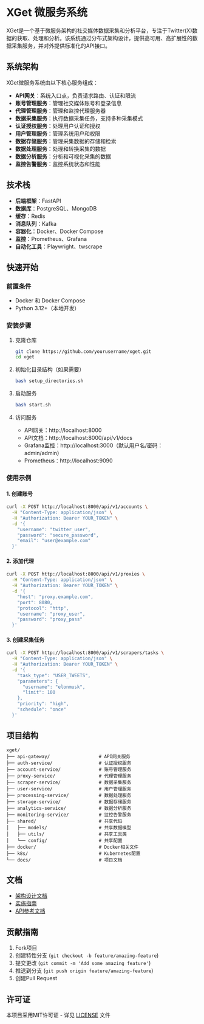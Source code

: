 # XGet 微服务系统

XGet是一个基于微服务架构的社交媒体数据采集和分析平台，专注于Twitter(X)数据的获取、处理和分析。该系统通过分布式架构设计，提供高可用、高扩展性的数据采集服务，并对外提供标准化的API接口。

## 系统架构

XGet微服务系统由以下核心服务组成：

- **API网关**：系统入口点，负责请求路由、认证和限流
- **账号管理服务**：管理社交媒体账号和登录信息
- **代理管理服务**：管理和监控代理服务器
- **数据采集服务**：执行数据采集任务，支持多种采集模式
- **认证授权服务**：处理用户认证和授权
- **用户管理服务**：管理系统用户和权限
- **数据存储服务**：管理采集数据的存储和检索
- **数据处理服务**：处理和转换采集的数据
- **数据分析服务**：分析和可视化采集的数据
- **监控告警服务**：监控系统状态和性能

## 技术栈

- **后端框架**：FastAPI
- **数据库**：PostgreSQL、MongoDB
- **缓存**：Redis
- **消息队列**：Kafka
- **容器化**：Docker、Docker Compose
- **监控**：Prometheus、Grafana
- **自动化工具**：Playwright、twscrape

## 快速开始

### 前置条件

- Docker 和 Docker Compose
- Python 3.12+（本地开发）

### 安装步骤

1. 克隆仓库
   ```bash
   git clone https://github.com/yourusername/xget.git
   cd xget
   ```

2. 初始化目录结构（如果需要）
   ```bash
   bash setup_directories.sh
   ```

3. 启动服务
   ```bash
   bash start.sh
   ```

4. 访问服务
   - API网关：http://localhost:8000
   - API文档：http://localhost:8000/api/v1/docs
   - Grafana监控：http://localhost:3000（默认用户名/密码：admin/admin）
   - Prometheus：http://localhost:9090

### 使用示例

#### 1. 创建账号

```bash
curl -X POST http://localhost:8000/api/v1/accounts \
  -H "Content-Type: application/json" \
  -H "Authorization: Bearer YOUR_TOKEN" \
  -d '{
    "username": "twitter_user",
    "password": "secure_password",
    "email": "user@example.com"
  }'
```

#### 2. 添加代理

```bash
curl -X POST http://localhost:8000/api/v1/proxies \
  -H "Content-Type: application/json" \
  -H "Authorization: Bearer YOUR_TOKEN" \
  -d '{
    "host": "proxy.example.com",
    "port": 8080,
    "protocol": "http",
    "username": "proxy_user",
    "password": "proxy_pass"
  }'
```

#### 3. 创建采集任务

```bash
curl -X POST http://localhost:8000/api/v1/scrapers/tasks \
  -H "Content-Type: application/json" \
  -H "Authorization: Bearer YOUR_TOKEN" \
  -d '{
    "task_type": "USER_TWEETS",
    "parameters": {
      "username": "elonmusk",
      "limit": 100
    },
    "priority": "high",
    "schedule": "once"
  }'
```

## 项目结构

```
xget/
├── api-gateway/                  # API网关服务
├── auth-service/                 # 认证授权服务
├── account-service/              # 账号管理服务
├── proxy-service/                # 代理管理服务
├── scraper-service/              # 数据采集服务
├── user-service/                 # 用户管理服务
├── processing-service/           # 数据处理服务
├── storage-service/              # 数据存储服务
├── analytics-service/            # 数据分析服务
├── monitoring-service/           # 监控告警服务
├── shared/                       # 共享代码
│   ├── models/                   # 共享数据模型
│   ├── utils/                    # 共享工具类
│   └── config/                   # 共享配置
├── docker/                       # Docker相关文件
├── k8s/                          # Kubernetes配置
└── docs/                         # 项目文档
```

## 文档

- [架构设计文档](./docs/XGet_Architecture.md)
- [实施指南](./docs/XGet_Implementation_Guide.md)
- [API参考文档](./docs/XGet_API_Reference.md)

## 贡献指南

1. Fork项目
2. 创建特性分支 (`git checkout -b feature/amazing-feature`)
3. 提交更改 (`git commit -m 'Add some amazing feature'`)
4. 推送到分支 (`git push origin feature/amazing-feature`)
5. 创建Pull Request

## 许可证

本项目采用MIT许可证 - 详见 [LICENSE](LICENSE) 文件 